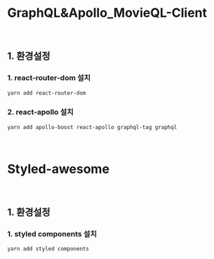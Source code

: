 # GraphQL&Apollo_MovieQL-Client

<br>

## 1. 환경설정 

### 1. react-router-dom 설치 

```bash
yarn add react-router-dom
```

### 2. react-apollo 설치 

```bash
yarn add apollo-boost react-apollo graphql-tag graphql 
```


<br>

# Styled-awesome 

<br>

## 1. 환경설정 

### 1. styled components 설치 
```bash
yarn add styled components
```